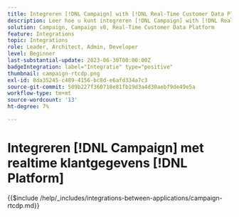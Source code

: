 ```yaml
---
title: Integreren [!DNL Campaign] with [!DNL Real-Time Customer Data Platform]
description: Leer hoe u kunt integreren [!DNL Campaign] with [!DNL Real-Time Customer Data Platform].
solution: Campaign, Campaign v8, Real-Time Customer Data Platform
feature: Integrations
topic: Integrations
role: Leader, Architect, Admin, Developer
level: Beginner
last-substantial-update: 2023-06-30T00:00:00Z
badgeIntegration: label="Integratie" type="positive"
thumbnail: campaign-rtcdp.png
exl-id: 8da35245-c489-4156-bc8d-e6afd334a7c3
source-git-commit: 509b227f360718e81fb19d3a4d30aebf9de49e5a
workflow-type: tm+mt
source-wordcount: '13'
ht-degree: 7%

---
```


# Integreren [!DNL Campaign] met realtime klantgegevens [!DNL Platform]

{{$include /help/_includes/integrations-between-applications/campaign-rtcdp.md}}
